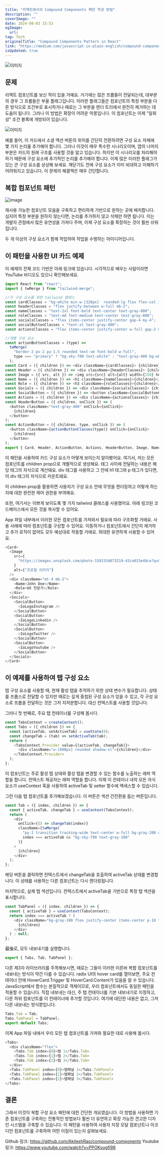 ```yaml
---
title: "리액트에서의 Compound Components 패턴 작성 방법"
description: ""
coverImage: ""
date: 2024-08-03 15:53
ogImage:
  url:
tag: Tech
originalTitle: "Compound Components Pattern in React"
link: "https://medium.com/javascript-in-plain-english/compound-components-pattern-in-react-4c176c18f9ba"
isUpdated: true
---
```


![이미지](/assets/img/CompoundComponentsPatterninReact_0.png)

## 문제

리액트 컴포넌트를 보신 적이 있을 거예요. 거기에는 많은 프롭들이 전달되는데, 대부분의 경우 그 프롭들은 부울 플래그입니다. 이러한 플래그들은 컴포넌트의 특정 부분을 다른 방식으로 조건부로 표시하거나 때로는 그 부분을 렌더 트리에서 완전히 제거하는 데 도움이 됩니다. 그러나 이 방법은 확장이 어려운 악몽입니다. 이 컴포넌트는 이제 "일회성" 조건 블록에 개방되어 있습니다.

![이미지](/assets/img/CompoundComponentsPatterninReact_1.png)

<!-- seedividend - 사각형 -->

<ins class="adsbygoogle"
     style="display:block"
     data-ad-client="ca-pub-4877378276818686"
     data-ad-slot="1898504329"
     data-ad-format="auto"
     data-full-width-responsive="true"></ins>

<script>
     (adsbygoogle = window.adsbygoogle || []).push({});
</script>

예를 들어, 이 카드에서 소셜 액션 버튼의 위치를 간단히 전환하려면 구성 요소 자체에 몇 가지 논리를 추가해야 합니다. 그러나 이것이 매우 특수한 시나리오이며, 앱의 나머지 부분은 카드의 원래 구조를 사용할 것을 알고 있습니다. 하지만 이 시나리오를 처리해야 하기 때문에 구성 요소에 추가적인 논리를 추가해야 합니다. 이제 많은 이러한 플래그가 있는 큰 구성 요소를 상상해 보세요. 깨닫기도 전에 구성 요소가 이미 비대하고 이해하기 어려워지고 있습니다. 이 문제의 해결책은 매우 간단합니다.

## 복합 컴포넌트 패턴

![image](/assets/img/CompoundComponentsPatterninReact_2.png)

재사용 가능한 컴포넌트 모음을 구축하고 편리하게 기반으로 원하는 곳에 배치합니다. 심지어 특정 부분을 원하지 않는다면, 논리를 추가하지 않고 삭제만 하면 됩니다. 이는 개발자 관점에서 많은 유연성을 가져다 주며, 이제 구성 요소를 확장하는 것이 훨씬 쉬워집니다.

<!-- seedividend - 사각형 -->

<ins class="adsbygoogle"
     style="display:block"
     data-ad-client="ca-pub-4877378276818686"
     data-ad-slot="1898504329"
     data-ad-format="auto"
     data-full-width-responsive="true"></ins>

<script>
     (adsbygoogle = window.adsbygoogle || []).push({});
</script>

두 개 이상의 구성 요소가 함께 작업하여 작업을 수행하는 아이디어입니다.

## 이 패턴을 사용한 UI 카드 예제

이 예제의 전체 코드 기반은 아래 링크에 있습니다. 시각적으로 배우는 사람이라면 YouTube 비디오도 있으니 확인해보세요.

```js
import React from "react";
import { twMerge } from "tailwind-merge";

//각 구성 요소를 위한 tailwind 클래스
const cardClasses = "bg-white min-w-[320px]  rounded-lg flex flex-col items-center justify-center p-5";
const headerClasses = "flex justify-between w-full mb-2";
const nameClasses = "text-2xl font-bold text-center text-gray-800";
const roleClasses = "text-md font-medium text-center text-gray-800";
const socialsClasses = "flex items-center justify-center gap-4 my-4";
const socialButtonClasses = "text-xl text-gray-400";
const actionsClasses = "flex items-center justify-center w-full gap-2 mt-2";

//개별 구성 요소
const actionButtonClasses = (type) =>
  twMerge(
    "border-2 px-2 py-1.5 rounded text-sm font-bold w-full",
    type === "primary" ? "bg-sky-700 text-white" : "text-gray-400 bg-white"
  );
const Card = ({ children }) => <div className={cardClasses}> {children} </div>;
const Header = ({ children }) => <div className={headerClasses}> {children} </div>;
const Image = ({ src, alt }) => <img src={src} alt={alt} width={150} height={150} className="rounded-full" />;
const Name = ({ children }) => <h1 className={nameClasses}>{children}</h1>;
const Role = ({ children }) => <h3 className={roleClasses}>{children}</h3>;
const Socials = ({ children }) => <div className={socialsClasses}> {children} </div>;
const SocialButton = ({ children }) => <button className={socialButtonClasses}> {children} </button>;
const Actions = ({ children }) => <div className={actionsClasses}> {children} </div>;
const HeaderButton = ({ children, onClick }) => (
  <button className="text-gray-400" onClick={onClick}>
    {children}
  </button>
);
const ActionButton = ({ children, type, onClick }) => (
  <button className={actionButtonClasses(type)} onClick={onClick}>
    {children}
  </button>
);
export { Card, Header, ActionButton, Actions, HeaderButton, Image, Name, Role, SocialButton, Socials };
```

<!-- seedividend - 사각형 -->

<ins class="adsbygoogle"
     style="display:block"
     data-ad-client="ca-pub-4877378276818686"
     data-ad-slot="1898504329"
     data-ad-format="auto"
     data-full-width-responsive="true"></ins>

<script>
     (adsbygoogle = window.adsbygoogle || []).push({});
</script>

이 패턴을 사용하여 카드 구성 요소가 어떻게 보이는지 알아봤어요. 여기서, 저는 모든 컴포넌트를 children prop으로 개별적으로 생성해요. 태그 사이에 전달하는 내용은 해당 태그의 자식으로 계산돼요. div 태그를 사용하고 그 안에 h1 태그와 p 태그가 있다면, 이 div 태그의 자식으로 카운트돼요.

이 children prop을 활용하면 사용자가 구성 요소 안에 무엇을 렌더링하고 어떻게 하는지에 대한 완전한 제어 권한을 부여해요.

또한, 여기서는 이쁘게 보이도록 몇 가지 tailwind 클래스를 사용했어요. 아래 링크된 코드베이스에서 모든 것을 복사할 수 있어요.

App 파일 내부에서 이러한 모든 컴포넌트를 가져와서 필요에 따라 구조화할 거에요. 사용 사례에 따라 컴포넌트를 구성할 수 있어요. 이동하거나 컴포넌트에서 간단히 제거하고 추가 로직이 없어도 모두 예상대로 작동할 거에요. 최대한 유연하게 사용할 수 있어요.

<!-- seedividend - 사각형 -->

<ins class="adsbygoogle"
     style="display:block"
     data-ad-client="ca-pub-4877378276818686"
     data-ad-slot="1898504329"
     data-ad-format="auto"
     data-full-width-responsive="true"></ins>

<script>
     (adsbygoogle = window.adsbygoogle || []).push({});
</script>

```js
<Card>
  <Image
    src={
      "https://images.unsplash.com/photo-1592334873219-42ca023e48ce?q=80&w=1000&auto=format&fit=crop&ixlib=rb-4.0.3&ixid=M3wxMjA3fDB8MHxjb2xsZWN0aW9uLXBhZ2V8M3w3NjA4Mjc3NHx8ZW58MHx8fHx8"
    }
    alt={"프로필 이미지"}
  />
  <div className="mt-4 mb-2">
    <Name>John Doe</Name>
    <Role>UX 전문가</Role>
  </div>
  <Socials>
    <SocialButton>
      <IoLogoInstagram />
    </SocialButton>
    <SocialButton>
      <IoLogoLinkedin />
    </SocialButton>
    <SocialButton>
      <IoLogoTwitter />
    </SocialButton>
    <SocialButton>
      <IoLogoYoutube />
    </SocialButton>
  </Socials>
</Card>
```

## 이 예제를 사용하여 탭 구성 요소

탭 구성 요소를 사용할 때, 현재 활성 탭을 추적하기 위한 상태 변수가 필요합니다. 상태를 프롭스로 전달할 수 있지만 때로는 깊게 중첩된 구성 요소가 있을 수 있고, 각 구성 요소로 프롭을 전달하는 것은 그저 지저분합니다. 대신 컨텍스트를 사용할 것입니다.

그러니 첫 번째로, 주요 탭 컨테이너를 구성해 봅시다.

<!-- seedividend - 사각형 -->

<ins class="adsbygoogle"
     style="display:block"
     data-ad-client="ca-pub-4877378276818686"
     data-ad-slot="1898504329"
     data-ad-format="auto"
     data-full-width-responsive="true"></ins>

<script>
     (adsbygoogle = window.adsbygoogle || []).push({});
</script>

```js
const TabsContext = createContext();
const Tabs = ({ children }) => {
  const [activeTab, setActiveTab] = useState(0);
  const changeTab = (tab) => setActiveTab(tab);
  return (
    <TabsContext.Provider value={(activeTab, changeTab)}>
      <div className="w-[600px] rounded shadow-xl">{children}</div>
    </TabsContext.Provider>
  );
};
```

이 컴포넌트는 주로 활성 탭 상태와 활성 탭을 변경할 수 있는 함수를 노출하는 래퍼 역할을 합니다. 컨텍스트 제공자는 래퍼 역할을 합니다. 이제 이 컨테이너 내의 모든 자식 요소가 useContext 훅을 사용하여 activeTab 및 setter 함수에 액세스할 수 있습니다.

그런 다음 탭 컴포넌트를 추가해보겠습니다. 이 버튼은 섹션 간전환을 돕는 버튼입니다.

```js
const Tab = ({ index, children }) => {
  const { activeTab, changeTab } = useContext(TabsContext);
  return (
    <div
      onClick={() => changeTab(index)}
      className={twMerge(
        "py-2 transition tracking-wide text-center w-full bg-gray-200 cursor-pointer px-2 font-black text-gray-600",
        index === activeTab && "bg-sky-700 text-gray-100"
      )}
    >
      {children}
    </div>
  );
};
```

<!-- seedividend - 사각형 -->

<ins class="adsbygoogle"
     style="display:block"
     data-ad-client="ca-pub-4877378276818686"
     data-ad-slot="1898504329"
     data-ad-format="auto"
     data-full-width-responsive="true"></ins>

<script>
     (adsbygoogle = window.adsbygoogle || []).push({});
</script>

해당 버튼을 클릭하면 컨텍스트에서 changeTab을 호출하여 activeTab 상태를 변경합니다. 이 상태를 사용하는 다른 컴포넌트는 다시 렌더링됩니다.

마지막으로, 실제 탭 섹션입니다. 컨텍스트에서 activeTab을 기반으로 특정 탭 섹션을 표시합니다.

```js
const TabPanel = ({ index, children }) => {
  const { activeTab } = useContext(TabsContext);
  return index === activeTab ? (
    <div className="bg-gray-100 flex justify-center items-center p-10 text-md font-bold tracking-wide text-gray-300">
      {children}
    </div>
  ) : null;
};
```

最後로, 모두 내보내기를 실행합니다.

<!-- seedividend - 사각형 -->

<ins class="adsbygoogle"
     style="display:block"
     data-ad-client="ca-pub-4877378276818686"
     data-ad-slot="1898504329"
     data-ad-format="auto"
     data-full-width-responsive="true"></ins>

<script>
     (adsbygoogle = window.adsbygoogle || []).push({});
</script>

```js
export { Tabs, Tab, TabPanel };
```

다른 제3자 라이브러리를 주목해보시면, 때로는 그들이 이러한 이른바 복합 컴포넌트를 내보내는 방식이 약간 다를 수 있습니다. radix UI의 hover card를 열어보면, 주요 컨테이너 안에 HoverCard.Trigger 및 HoverCard.Content가 있음을 알 수 있습니다. JavaScript에서 함수는 본질적으로 객체이므로, 우리 컴포넌트에서도 동일한 패턴을 적용할 수 있습니다. 직접 내보내는 대신, 주 탭 컨테이너를 기본 내보내기로 지정하고, 다른 하위 컴포넌트를 이 컨테이너에 추가할 것입니다. 여기에 대단한 내용은 없고, 그저 다른 내보내는 방식뿐입니다.

```js
Tabs.Tab = Tab;
Tabs.TabPanel = TabPanel;
export default Tabs;
```

이제 App 파일 내에서 우리 모든 탭 컴포넌트를 가져와 필요한 대로 사용해 봅시다.

<!-- seedividend - 사각형 -->

<ins class="adsbygoogle"
     style="display:block"
     data-ad-client="ca-pub-4877378276818686"
     data-ad-slot="1898504329"
     data-ad-format="auto"
     data-full-width-responsive="true"></ins>

<script>
     (adsbygoogle = window.adsbygoogle || []).push({});
</script>

```js
<Tabs>
  <div className="flex">
    <Tabs.Tab index={0}>탭 1</Tabs.Tab>
    <Tabs.Tab index={1}>탭 2</Tabs.Tab>
    <Tabs.Tab index={2}>탭 3</Tabs.Tab>
  </div>
  <Tabs.TabPanel index={0}>탭패널 1</Tabs.TabPanel>
  <Tabs.TabPanel index={1}>탭패널 2</Tabs.TabPanel>
  <Tabs.TabPanel index={2}>탭패널 3</Tabs.TabPanel>
</Tabs>
```

## 결론

그래서 이것이 복합 구성 요소 패턴에 대한 간단한 개요였습니다. 이 방법을 사용하면 기존 컴포넌트를 구축하는 전통적인 방법보다 훨씬 더 유연하고 확장 가능한 견고한 디자인 시스템을 구축할 수 있습니다. 이 패턴을 사용하여 사용자 지정 모달 컴포넌트나 아코디언 컴포넌트를 구축하여 어떤 이점이 있는지 살펴보세요.

Github 링크: https://github.com/AkileshRao/compound-components
Youtube 링크: https://www.youtube.com/watch?v=PPOKvugfi98

<!-- seedividend - 사각형 -->

<ins class="adsbygoogle"
     style="display:block"
     data-ad-client="ca-pub-4877378276818686"
     data-ad-slot="1898504329"
     data-ad-format="auto"
     data-full-width-responsive="true"></ins>

<script>
     (adsbygoogle = window.adsbygoogle || []).push({});
</script>

